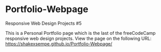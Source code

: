 # Portfolio-Webpage
Responsive Web Design Projects #5

This is a Personal Portfolio page which is the last of the freeCodeCamp responsive web design projects.
View the page on the following URL: https://shakexsempe.github.io/Portfolio-Webpage/
